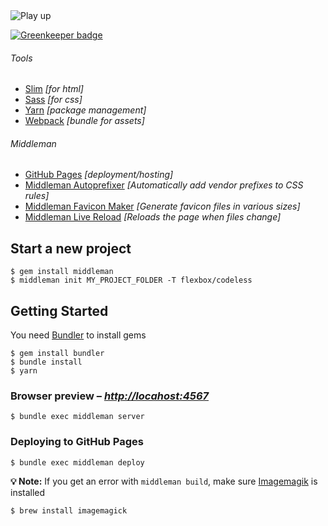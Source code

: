 <img src="https://raw.githubusercontent.com/xlanex6/play-up/master/source/assets/images/logos" alt="Play up" align="center" />
<br />


[![Greenkeeper badge](https://badges.greenkeeper.io/flexbox/codeless.svg)](https://greenkeeper.io/)

###### Tools
- [Slim](http://slim-lang.com) *[for html]*
- [Sass](http://sass-lang.com) *[for css]*
- [Yarn](https://yarnpkg.com) *[package management]*
- [Webpack](https://webpack.js.org/) *[bundle for assets]*

###### Middleman
- [GitHub Pages](http://pages.github.com) *[deployment/hosting]*
- [Middleman Autoprefixer](https://github.com/middleman/middleman-autoprefixer) *[Automatically add vendor prefixes to CSS rules]*
- [Middleman Favicon Maker](https://github.com/follmann/middleman-favicon-maker) *[Generate favicon files in various sizes]*
- [Middleman Live Reload](https://github.com/middleman/middleman-livereload) *[Reloads the page when files change]*

## Start a new project

    $ gem install middleman
    $ middleman init MY_PROJECT_FOLDER -T flexbox/codeless

## Getting Started

You need [Bundler](http://bundler.io/) to install gems

    $ gem install bundler
    $ bundle install
    $ yarn

### Browser preview – _[http://locahost:4567](http://locahost:4567)_

    $ bundle exec middleman server

### Deploying to GitHub Pages

    $ bundle exec middleman deploy
    
__💡 Note:__ If you get an error with `middleman build`, make sure [Imagemagik](http://www.imagemagick.org/script/index.php) is installed 

    $ brew install imagemagick
